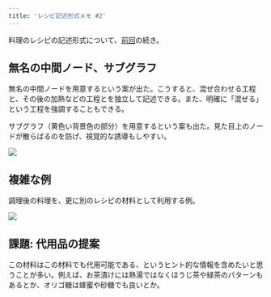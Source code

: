 ```yaml
---
title: 'レシピ記述形式メモ #2'
---
```

料理のレシピの記述形式について、[前回](https://r7kamura.com/articles/2022-05-13-mermaid-recipe-memo)の続き。

無名の中間ノード、サブグラフ
--------------

無名の中間ノードを用意するという案が出た。こうすると、混ぜ合わせる工程と、その後の加熱などの工程とを独立して記述できる。また、明確に「混ぜる」という工程を強調することもできる。

サブグラフ（黄色い背景色の部分）を用意するという案も出た。見た目上のノードが散らばるのを防げ、視覚的な誘導もしやすい。

![](https://lh3.googleusercontent.com/f3sUcH-mL1dtfjJv5nuOJKIvYtQBhWABaVBr7rjlz0LFP6xlGvk9AbxGaugZPpEsnPcy__MTnA-tWRk3A6WLrsrY_FuVgoLp45JUwtJfWmx1sToAzZtKAN_h7UegYV451VIOMfs7Bz05ZRM8cA)

複雑な例
----

調理後の料理を、更に別のレシピの材料として利用する例。

![](https://lh4.googleusercontent.com/vzmeHEkGv4DoKHq2hsGGfyS4jS2rVuWRTGJby9HasETT8FXsm3fJ1V0zGGxpHkWT0aNeHsUNhc9EEsSQwyUQwRNBLQitDn-bWar2-6so2k4CTFItOT1602UbXTJlqpjGj-lIcrztINHr4szKJw)

課題: 代用品の提案
----------

この材料はこの材料でも代用可能である、というヒント的な情報を含めたいと思うことが多い。例えば、お茶漬けには熱湯ではなくほうじ茶や緑茶のパターンもあるとか、オリゴ糖は蜂蜜や砂糖でも良いとか。
